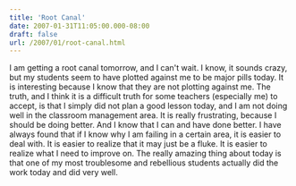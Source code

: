 ```yaml
---
title: 'Root Canal'
date: 2007-01-31T11:05:00.000-08:00
draft: false
url: /2007/01/root-canal.html
---
```


I am getting a root canal tomorrow, and I can't wait. I know, it sounds crazy, but my students seem to have plotted against me to be major pills today. It is interesting because I know that they are not plotting against me. The truth, and I think it is a difficult truth for some teachers (especially me) to accept, is that I simply did not plan a good lesson today, and I am not doing well in the classroom management area. It is really frustrating, because I should be doing better. And I know that I can and have done better. I have always found that if I know why I am failing in a certain area, it is easier to deal with. It is easier to realize that it may just be a fluke. It is easier to realize what I need to improve on. The really amazing thing about today is that one of my most troublesome and rebellious students actually did the work today and did very well.